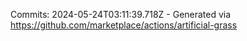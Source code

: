 Commits: 2024-05-24T03:11:39.718Z - Generated via https://github.com/marketplace/actions/artificial-grass
<br>
